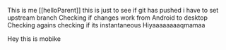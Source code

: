 This is me
[[helloParent]]
this is just to see if git has pushed
i have to set upstream branch
Checking if changes work from Android to desktop
Checking agains
checking if its instantaneous
Hiyaaaaaaaaqmamaa

Hey this is mobike